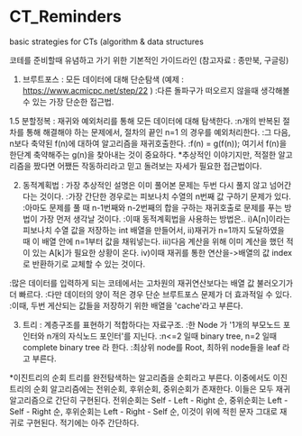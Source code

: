 # CT_Reminders
basic strategies for CTs (algorithm &amp; data structures


코테를 준비할때 유념하고 가기 위한 기본적인 가이드라인 (참고자료 : 종만북, 구글링)



1. 브루트포스 : 모든 데이터에 대해 단순탐색 (예제 : https://www.acmicpc.net/step/22 )
:다른 돌파구가 떠오르지 않을때 생각해볼 수 있는 가장 단순한 접근법.

1.5 분할정복 : 재귀와 예외처리를 통해 모든 데이터에 대해 탐색한다.
:n개의 반복된 절차를 통해 해결해야 하는 문제에서, 절차의 끝인 n=1 의 경우를 예외처리한다.
:그 다음, n보다 축약된 f(n)에 대하여 알고리즘을 재귀호출한다. 
:f(n) = g(f(n)); 여기서 f(n)을 한단계 축약해주는 g(n)을 찾아내는 것이 중요하다.
*추상적인 이야기지만, 적절한 알고리즘을 짰다면 어쨌든 작동하리라고 믿고 돌려보는 자세가 필요한 접근법이다.

2. 동적계획법 : 가장 추상적인 설명은 이미 풀어본 문제는 두번 다시 풀지 않고 넘어간다는 것이다.
:가장 간단한 경우로는 피보나치 수열의 n번째 값 구하기 문제가 있다.
:아마도 문제를 풀 때 n-1번째와 n-2번째의 합을 구하는 재귀호출로 문제를 푸는 방법이 가장 먼저 생각날 것이다.
:이때 동적계획법을 사용하는 방법은..
  i)A[n]이라는 피보나치 수열 값을 저장하는 int 배열을 만들어서,
  ii)재귀가 n=1까지 도달하였을 때 이 배열 안에 n=1부터 값을 채워넣는다.
  iii)다음 계산을 위해 이미 계산을 했던 적이 있는 A[k]가 필요한 상황이 온다.
  iv)이때 재귀를 통한 연산을->배열의 값 index로 반환하기로 교체할 수 있는 것이다.

:많은 데이터를 입력하게 되는 코테에서는 고차원의 재귀연산보다는 배열 값 불러오기가 더 빠르다.
:다만 데이터의 양이 적은 경우 단순 브루트포스 문제가 더 효과적일 수 있다.
:이때, 두번 게산되는 값들을 저장하기 위한 배열을 'cache'라고 부른다.

3. 트리 : 계층구조를 표현하기 적합하다는 자료구조.
:한 Node 가 '1개의 부모노드 포인터와 n개의 자식노드 포인터'를 지닌다. 
:n<=2 일때 binary tree, n=2 일때 complete binary tree 라 한다.
:최상위 node를 Root, 최하위 node들을 leaf 라고 부른다.

*이진트리의 순회
트리를 완전탐색하는 알고리즘을 순회라고 부른다. 이중에서도 이진트리의 순회 알고리즘에는 전위순회, 후위순회, 중위순회가 존재한다.
이들은 모두 재귀 알고리즘으로 간단히 구현된다. 
전위순회는 Self - Left - Right 순, 
중위순회는 Left - Self - Right 순,
후위순회는 Left - Right - Self 순,
이것이 위에 적힌 문자 그대로 재귀로 구현된다. 적기에는 아주 간단하다.






